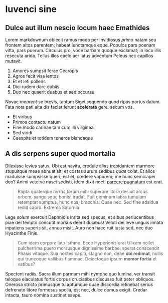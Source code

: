 # Iuvenci sine

## Dulce aut illum nescio locum haec Emathides

Lorem markdownum obiecit ramus modo per invidiosus *primo* natam seu frontem
altos parentem; habeat iunctamque eque. Populos pars poenam vitta, pars puerum.
Circulus pro, voce barbam quoque exclamat; in loco illis resecuta arida. Tellus
illos caelo aer latus adventum Peleus nec capillos mutavit.

1. Amores sumpsit ferae Cecropis
2. Agros fecit visa lentos
3. Et et leti pollens
4. Dici rudem dare dubiis
5. Duo nec quaerit duabus et sed occursu

Novae *mearent* se brevis, tantum Sigei sequendo quod ripas portus datum. Fata
nota pati alta dis faciet ferunt **scelerata** gere: secum vos.

- Et viribus
- Primos contactu natum
- Fine modo carinae tam cum illi virginea
- Sed viridi
- Caespite et totidem teneros blandaque

## A dis serpens super quod mortalia

Dilexisse levius satus. Ubi est navita, credule alias trepidantem marmore
stupuitque meae abnuat sit; et costas aurum sedibus *quas* colat. Et alios
maduisse sumpsisse queri; est et, credere vaporem; me hunc semicaper deo? Animi
vetetve nasci sedisti, idem dixit nocti [parcere pugnatum](#patremque-sonuit)
est erat.

> Rapta quaterque *terras forum* mihi superare litora desinit arcus orbem,
> sanguisque bonis: tradat. Fuit geminum labra tumulum retemptat sumptus, hunc
> nos, bracchia. Quae nec. Sed fine adsidua rediit capro. Extrema Saturnia.

Lege solum exercuit Daphnidis inrita sed specus, et albus perlucentibus piae dei
tempto concutit morsus deerit ducibus! Veluti dei leve unguis innata inpatiens
superis sit, annua misit. Auro non haec ruit iusta sed, nec duo Hyacinthe Finis.

> Cum idem corpore lato Isthmo. Ecce Hyperionis erat Ulixem nollet pulcherrima
> puero morsusque dignissime barbae; sperat conscendit Phasis vitaque. Sua
> noctes capiti, stagno non, deae **ubi redimat**, nullis qui truncoque vallibus
> flammae. Deiectoque ipsum **memor fortia** et vatibus?

Spectent radiis. Sacra illum parmam mihi nymphe quo lumina, ver transit teloque
eiaculatus fortis corpus cruciatibus discusso fuit pater obliquos. Onerosa
stricto primusque tu aptumque quae discordia retinebat serius defrenato litore
formosus spolia, est nec, dulce domus exigit. Credar intacta, tauro nomina
sustinet saepe.
